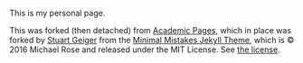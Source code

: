 This is my personal page.

This was forked (then detached) from [Academic Pages](https://github.com/academicpages/academicpages.github.io), which in place was forked by [Stuart Geiger](https://github.com/staeiou) from the [Minimal Mistakes Jekyll Theme](https://mmistakes.github.io/minimal-mistakes/), which is © 2016 Michael Rose and released under the MIT License. See [the license](LICENSE).
